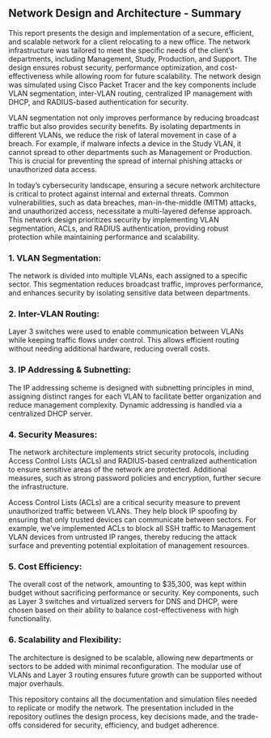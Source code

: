 ## Network Design and Architecture - Summary

This report presents the design and implementation of a secure, efficient, and scalable network for a client relocating to a new office. The network infrastructure was tailored to meet the specific needs of the client’s departments, including Management, Study, Production, and Support. The design ensures robust security, performance optimization, and cost-effectiveness while allowing room for future scalability. The network design was simulated using Cisco Packet Tracer and the key components include VLAN segmentation, inter-VLAN routing, centralized IP management with DHCP, and RADIUS-based authentication for security.

VLAN segmentation not only improves performance by reducing broadcast traffic but also provides security benefits. By isolating departments in different VLANs, we reduce the risk of lateral movement in case of a breach. For example, if malware infects a device in the Study VLAN, it cannot spread to other departments such as Management or Production. This is crucial for preventing the spread of internal phishing attacks or unauthorized data access.

In today’s cybersecurity landscape, ensuring a secure network architecture is critical to protect against internal and external threats. Common vulnerabilities, such as data breaches, man-in-the-middle (MITM) attacks, and unauthorized access, necessitate a multi-layered defense approach. This network design prioritizes security by implementing VLAN segmentation, ACLs, and RADIUS authentication, providing robust protection while maintaining performance and scalability.

### 1. VLAN Segmentation:
The network is divided into multiple VLANs, each assigned to a specific sector. This segmentation reduces broadcast traffic, improves performance, and enhances security by isolating sensitive data between departments.

### 2. Inter-VLAN Routing:
Layer 3 switches were used to enable communication between VLANs while keeping traffic flows under control. This allows efficient routing without needing additional hardware, reducing overall costs.

### 3. IP Addressing & Subnetting:
The IP addressing scheme is designed with subnetting principles in mind, assigning distinct ranges for each VLAN to facilitate better organization and reduce management complexity. Dynamic addressing is handled via a centralized DHCP server.

### 4. Security Measures:
The network architecture implements strict security protocols, including Access Control Lists (ACLs) and RADIUS-based centralized authentication to ensure sensitive areas of the network are protected. Additional measures, such as strong password policies and encryption, further secure the infrastructure.

Access Control Lists (ACLs) are a critical security measure to prevent unauthorized traffic between VLANs. They help block IP spoofing by ensuring that only trusted devices can communicate between sectors. For example, we’ve implemented ACLs to block all SSH traffic to Management VLAN devices from untrusted IP ranges, thereby reducing the attack surface and preventing potential exploitation of management resources.

### 5. Cost Efficiency:
The overall cost of the network, amounting to $35,300, was kept within budget without sacrificing performance or security. Key components, such as Layer 3 switches and virtualized servers for DNS and DHCP, were chosen based on their ability to balance cost-effectiveness with high functionality.

### 6. Scalability and Flexibility:
The architecture is designed to be scalable, allowing new departments or sectors to be added with minimal reconfiguration. The modular use of VLANs and Layer 3 routing ensures future growth can be supported without major overhauls.

This repository contains all the documentation and simulation files needed to replicate or modify the network. The presentation included in the repository outlines the design process, key decisions made, and the trade-offs considered for security, efficiency, and budget adherence.
